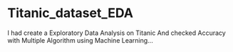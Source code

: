 # Titanic_dataset_EDA
I had create a Exploratory Data Analysis on Titanic And checked Accuracy with Multiple Algorithm using Machine Learning...
